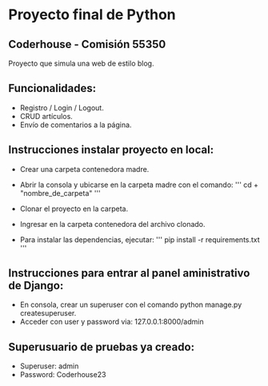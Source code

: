 # Proyecto final de Python

## Coderhouse - Comisión 55350
Proyecto que simula una web de estilo blog.
## Funcionalidades:
+ Registro / Login / Logout.
+ CRUD artículos.
+ Envío de comentarios a la página.

## Instrucciones instalar proyecto en local:
+ Crear una carpeta contenedora madre.
+ Abrir la consola y ubicarse en la carpeta madre con el comando:
'''
cd + "nombre_de_carpeta"
'''
+ Clonar el proyecto en la carpeta.
+ Ingresar en la carpeta contenedora del archivo clonado.

+ Para instalar las dependencias, ejecutar:
'''
pip install -r requirements.txt
'''
## Instrucciones para entrar al panel aministrativo de Django:
+ En consola, crear un superuser con el comando python manage.py createsuperuser.
+ Acceder con user y password via: 127.0.0.1:8000/admin

## Superusuario de pruebas ya creado:

+ Superuser: admin
+ Password: Coderhouse23
